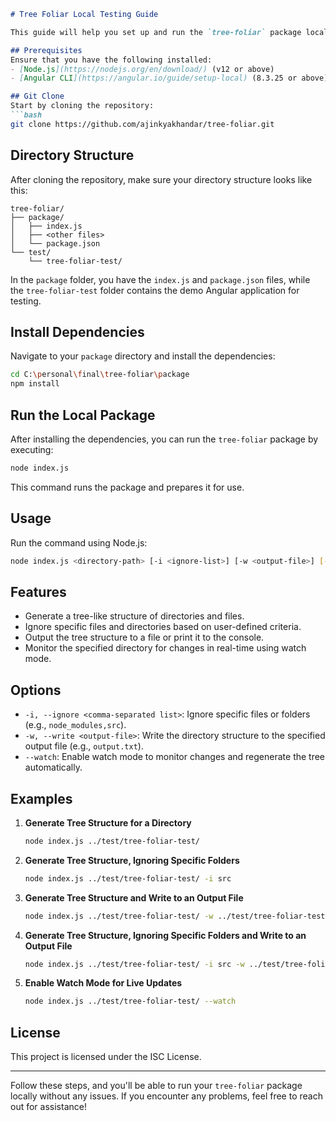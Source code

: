 ```markdown
# Tree Foliar Local Testing Guide

This guide will help you set up and run the `tree-foliar` package locally. We will use a demo Angular application to test the functionality of the package. Follow the steps below to ensure everything is configured correctly.

## Prerequisites
Ensure that you have the following installed:
- [Node.js](https://nodejs.org/en/download/) (v12 or above)
- [Angular CLI](https://angular.io/guide/setup-local) (8.3.25 or above)

## Git Clone
Start by cloning the repository:
```bash
git clone https://github.com/ajinkyakhandar/tree-foliar.git
```

## Directory Structure
After cloning the repository, make sure your directory structure looks like this:
```
tree-foliar/
├── package/
│   ├── index.js
│   ├── <other files>
│   └── package.json
└── test/
    └── tree-foliar-test/
```
In the `package` folder, you have the `index.js` and `package.json` files, while the `tree-foliar-test` folder contains the demo Angular application for testing.

## Install Dependencies
Navigate to your `package` directory and install the dependencies:
```bash
cd C:\personal\final\tree-foliar\package
npm install
```

## Run the Local Package
After installing the dependencies, you can run the `tree-foliar` package by executing:
```bash
node index.js
```
This command runs the package and prepares it for use.

## Usage
Run the command using Node.js:
```bash
node index.js <directory-path> [-i <ignore-list>] [-w <output-file>] [--watch]
```

## Features
- Generate a tree-like structure of directories and files.
- Ignore specific files and directories based on user-defined criteria.
- Output the tree structure to a file or print it to the console.
- Monitor the specified directory for changes in real-time using watch mode.

## Options
- `-i, --ignore <comma-separated list>`: Ignore specific files or folders (e.g., `node_modules,src`).
- `-w, --write <output-file>`: Write the directory structure to the specified output file (e.g., `output.txt`).
- `--watch`: Enable watch mode to monitor changes and regenerate the tree automatically.

## Examples

1. **Generate Tree Structure for a Directory**
   ```bash
   node index.js ../test/tree-foliar-test/
   ```

2. **Generate Tree Structure, Ignoring Specific Folders**
   ```bash
   node index.js ../test/tree-foliar-test/ -i src
   ```

3. **Generate Tree Structure and Write to an Output File**
   ```bash
   node index.js ../test/tree-foliar-test/ -w ../test/tree-foliar-test/assets/output.txt
   ```

4. **Generate Tree Structure, Ignoring Specific Folders and Write to an Output File**
   ```bash
   node index.js ../test/tree-foliar-test/ -i src -w ../test/tree-foliar-test/assets/output.txt
   ```

5. **Enable Watch Mode for Live Updates**
   ```bash
   node index.js ../test/tree-foliar-test/ --watch
   ```

## License
This project is licensed under the ISC License.

---

Follow these steps, and you'll be able to run your `tree-foliar` package locally without any issues. If you encounter any problems, feel free to reach out for assistance!
```
